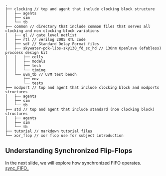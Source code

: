 ```text
.
├── clocking // top and agent that include clocking block structure
│   ├── agents
│   ├── sim
│   └── tb
├── common // directory that include common files that serves all clocking and non clocking block variations
│   ├── gl // gate level netlist
│   ├── rtl // verilog 2005 RTL code
│   ├── sdf // Standard Delay Format files
│   ├── skywater-pdk-libs-sky130_fd_sc_hd // 130nm Openlave (efabless) proccess design kit
│   │   ├── cells
│   │   ├── models
│   │   ├── tech
│   │   └── timing
│   └── uvm_tb // UVM test bench
│       ├── env
│       └── tests
├── modport // top and agent that include clocking block and modports structures
│   ├── agents
│   ├── sim
│   └── tb
├── std // top and agent that include standard (non clocking block) structures
│   ├── agents
│   ├── sim
│   └── tb
├── tutorial // markdown tutorial files
└── xor_flop // xor flop use for subject introduction
```
## Understanding Synchronized Flip-Flops

In the next slide, we will explore how synchronized FIFO operates.
[sync_FIFO_](03_sync_fifo_tutorial.md)
